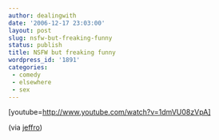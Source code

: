 ```yaml
---
author: dealingwith
date: '2006-12-17 23:03:00'
layout: post
slug: nsfw-but-freaking-funny
status: publish
title: NSFW but freaking funny
wordpress_id: '1891'
categories:
 - comedy
 - elsewhere
 - sex
---
```


[youtube=http://www.youtube.com/watch?v=1dmVU08zVpA]

(via [jeffro][1])

   [1]: http://lastsecondcomeback.blogspot.com/2006/12/what-to-give-person-who-has-everything.html

